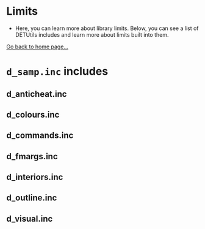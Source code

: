 # Limits

- Here, you can learn more about library limits. Below, you can see a list of DETUtils includes and learn more about limits built into them.

[Go back to home page...](README.md)

# ``d_samp.inc`` includes

## d_anticheat.inc
## d_colours.inc
## d_commands.inc
## d_fmargs.inc
## d_interiors.inc
## d_outline.inc
## d_visual.inc
